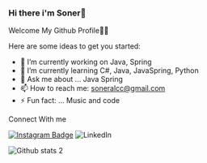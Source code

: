 ### Hi there i'm Soner👋
Welcome My Github Profile👋👋

Here are some ideas to get you started:

- 🔭 I’m currently working on Java, Spring
- 🌱 I’m currently learning C#, Java, JavaSpring, Python
- 💬 Ask me about ... Java Spring
- 📫 How to reach me: soneralcc@gmail.com
- ⚡ Fun fact: ... Music and code

 
 Connect With me
 
 
[![Instagram Badge](https://img.shields.io/badge/-Instagram-C13584?style=flat-quare&labelColor=C13584&logo=instagram&logoColor=white&link=link)](https://www.instagram.com/soneralcii/) 
![LinkedIn]({[BadgeURLHere](https://img.shields.io/badge/LinkedIn-0077B5?style=for-the-badge&logo=linkedin&logoColor=white)https://www.linkedin.com/in/soner-alc%C4%B1-b5494b183/})

![Github stats 2](https://github-readme-stats.vercel.app/api?username=SonerA1&show_icons=true&theme=radical)





